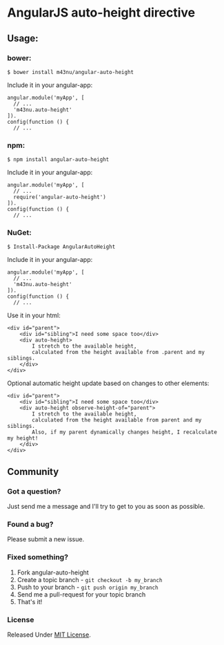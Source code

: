 # AngularJS auto-height directive

## Usage:

### bower:

```
$ bower install m43nu/angular-auto-height
```

Include it in your angular-app:

```
angular.module('myApp', [
  // ...
  'm43nu.auto-height'
]).
config(function () {
  // ...
```

### npm:

```
$ npm install angular-auto-height
```

Include it in your angular-app:

```
angular.module('myApp', [
  // ...
  require('angular-auto-height')
]).
config(function () {
  // ...
```

### NuGet:

```
$ Install-Package AngularAutoHeight
```

Include it in your angular-app:

```
angular.module('myApp', [
  // ...
  'm43nu.auto-height'
]).
config(function () {
  // ...
```

Use it in your html:

```
<div id="parent">
    <div id="sibling">I need some space too</div>
    <div auto-height>
        I stretch to the available height,
        calculated from the height available from .parent and my siblings.
    </div>
</div>
```

Optional automatic height update based on changes to other elements:

 ```
 <div id="parent">
     <div id="sibling">I need some space too</div>
     <div auto-height observe-height-of="parent">
         I stretch to the available height,
         calculated from the height available from parent and my siblings.
         Also, if my parent dynamically changes height, I recalculate my height!
     </div>
 </div>
 ```

 

## Community

### Got a question?

Just send me a message and I'll try to get to you as soon as possible.

### Found a bug?

Please submit a new issue.

### Fixed something?

1. Fork angular-auto-height
2. Create a topic branch - `git checkout -b my_branch`
3. Push to your branch - `git push origin my_branch`
4. Send me a pull-request for your topic branch
5. That's it!

### License

Released Under [MIT License](https://github.com/m43nu/angular-auto-height/blob/master/LICENSE).
